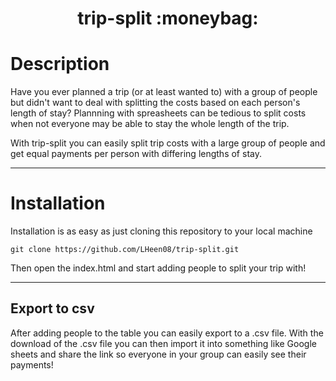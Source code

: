<h1 align="center">
trip-split  :moneybag:
</h1>

# Description
Have you ever planned a trip (or at least wanted to) with a group of people but didn't want to deal with splitting the costs based on each person's length of stay? Plannning with spreasheets can be tedious to split costs when not everyone may be able to stay the whole length of the trip.

With trip-split you can easily split trip costs with a large group of people and get equal payments per person with differing lengths of stay.

<hr>

# Installation
Installation is as easy as just cloning this repository to your local machine
```
git clone https://github.com/LHeen08/trip-split.git
```
Then open the index.html and start adding people to split your trip with!

<hr>

## Export to csv
After adding people to the table you can easily export to a .csv file. With the download of the .csv file you can then import it into something like Google sheets and share the link so everyone in your group can easily see their payments!

